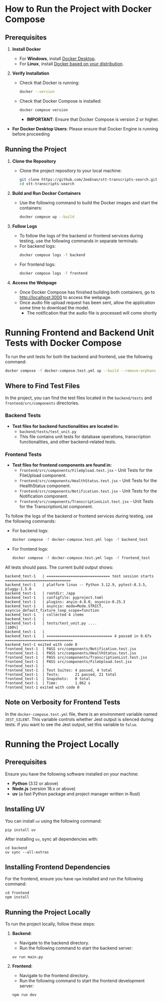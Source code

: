 # How to Run the Project with Docker Compose

## Prerequisites

1. **Install Docker**
   - For **Windows**, install [Docker Desktop](https://www.docker.com/products/docker-desktop).
   - For **Linux**, install [Docker based on your distribution](https://docs.docker.com/engine/install/).

2. **Verify Installation**
   - Check that Docker is running:
     ```bash
     docker --version
     ```
   - Check that Docker Compose is installed:
     ```bash
     docker compose version
     ```
     - **IMPORTANT**: Ensure that Docker Compose is version 2 or higher.
  - **For Docker Desktop Users**: Please ensure that Docker Engine is running before proceeding

## Running the Project

1. **Clone the Repository**
   - Clone the project repository to your local machine:
     ```bash
     git clone https://github.com/JoeEnan/stt-transcripts-search.git
     cd stt-transcripts-search
     ```

2. **Build and Run Docker Containers**
   - Use the following command to build the Docker images and start the containers:
     ```bash
     docker compose up --build
     ```

3. **Follow Logs**
   - To follow the logs of the backend or frontend services during testing, use the following commands in separate terminals:
   - For backend logs:
     ```bash
     docker compose logs -f backend
     ```
   - For frontend logs:
     ```bash
     docker compose logs -f frontend
     ```

4. **Access the Webpage**
   - Once Docker Compose has finished building both containers, go to [http://localhost:3000](http://localhost:3000) to access the webpage.
   - Once audio file upload request has been sent, allow the application some time to download the model.
      - The notification that the audio file is processed will come shortly

# Running Frontend and Backend Unit Tests with Docker Compose

To run the unit tests for both the backend and frontend, use the following command:
```bash
docker compose -f docker-compose.test.yml up --build --remove-orphans --force-recreate
```

## Where to Find Test Files

In the project, you can find the test files located in the `backend/tests` and `frontend/src/components` directories. 

### Backend Tests
- **Test files for backend functionalities are located in:**
  - `backend/tests/test_unit.py`
  - This file contains unit tests for database operations, transcription functionalities, and other backend-related tests.

### Frontend Tests
- **Test files for frontend components are found in:**
  - `frontend/src/components/FileUpload.test.jsx` - Unit Tests for the FileUpload component.
  - `frontend/src/components/HealthStatus.test.jsx` - Unit Tests for the HealthStatus component.
  - `frontend/src/components/Notification.test.jsx` - Unit Tests for the Notification component.
  - `frontend/src/components/TranscriptionList.test.jsx` - Unit Tests for the TranscriptionList component.

To follow the logs of the backend or frontend services during testing, use the following commands:
- For backend logs:
  ```bash
  docker compose -f docker-compose.test.yml logs -f backend_test
  ```
- For frontend logs:
  ```bash
  docker compose -f docker-compose.test.yml logs -f frontend_test
  ```

All tests should pass. The current build output shows:
```shell
backend_test-1   | ============================= test session starts ==============================
backend_test-1   | platform linux -- Python 3.12.9, pytest-8.3.5, pluggy-1.5.0
backend_test-1   | rootdir: /app
backend_test-1   | configfile: pyproject.toml
backend_test-1   | plugins: anyio-4.8.0, asyncio-0.25.3
backend_test-1   | asyncio: mode=Mode.STRICT, asyncio_default_fixture_loop_scope=function
backend_test-1   | collected 4 items
backend_test-1   | 
backend_test-1   | tests/test_unit.py ....                                                  [100%]
backend_test-1   | 
backend_test-1   | ============================== 4 passed in 0.67s ===============================
backend_test-1 exited with code 0
frontend_test-1  | PASS src/components/Notification.test.jsx
frontend_test-1  | PASS src/components/HealthStatus.test.jsx
frontend_test-1  | PASS src/components/TranscriptionList.test.jsx
frontend_test-1  | PASS src/components/FileUpload.test.jsx
frontend_test-1  | 
frontend_test-1  | Test Suites: 4 passed, 4 total
frontend_test-1  | Tests:       21 passed, 21 total
frontend_test-1  | Snapshots:   0 total
frontend_test-1  | Time:        1.862 s
frontend_test-1 exited with code 0
```

## Note on Verbosity for Frontend Tests
In the `docker-compose.test.yml` file, there is an environment variable named `JEST_SILENT`. This variable controls whether Jest output is silenced during tests. If you want to see the Jest output, set this variable to `false`.

# Running the Project Locally

## Prerequisites
Ensure you have the following software installed on your machine:

- **Python** (3.12 or above)
- **Node.js** (version 18.x or above)
- **uv** (a fast Python package and project manager written in Rust)

## Installing UV
You can install `uv` using the following command:

```shell
pip install uv
```

After installing `uv`, sync all dependencies with:

```shell
cd backend
uv sync --all-extras
```

## Installing Frontend Dependencies
For the frontend, ensure you have `npm` installed and run the following command:

```shell
cd frontend
npm install
```

## Running the Project Locally
To run the project locally, follow these steps:

1. **Backend**:
   - Navigate to the backend directory.
   - Run the following command to start the backend server:

   ```shell
   uv run main.py
   ```

2. **Frontend**:
   - Navigate to the frontend directory.
   - Run the following command to start the frontend development server:

   ```shell
   npm run dev
   ```
